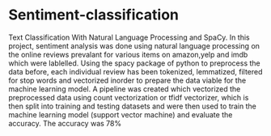 # Sentiment-classification
Text Classification With Natural Language Processing and SpaCy.
In this project, sentiment analysis was done using natural language processing on the online reviews prevalant for various items on amazon,yelp and imdb which were lablelled. Using the spacy package of python to preprocess the data before, each individual review has been tokenized, lemmatized, filtered for stop words and vectorized inorder to prepare the data viable for the machine learning model. A pipeline was created which vectorized the preprocessed data using count vectorization or tfidf vectorizer, which is then split into training and testing datasets and were then used to train the machine learning model (support vector machine) and evaluate the accuracy.
The accuracy was 78%
